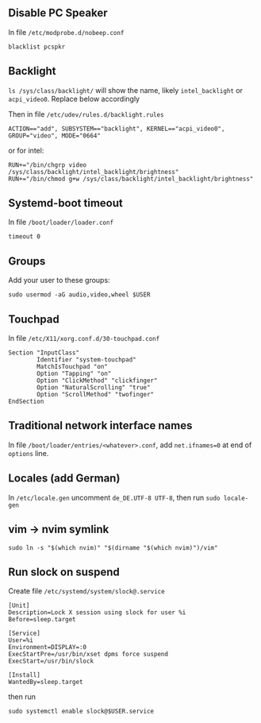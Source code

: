 ## Disable PC Speaker
In file `/etc/modprobe.d/nobeep.conf`
```
blacklist pcspkr
```

## Backlight
`ls /sys/class/backlight/` will show the name, likely `intel_backlight` or `acpi_video0`. Replace below accordingly

Then in file `/etc/udev/rules.d/backlight.rules`
```
ACTION=="add", SUBSYSTEM=="backlight", KERNEL=="acpi_video0", GROUP="video", MODE="0664"
```
or for intel:
```
RUN+="/bin/chgrp video /sys/class/backlight/intel_backlight/brightness"
RUN+="/bin/chmod g+w /sys/class/backlight/intel_backlight/brightness"
```

## Systemd-boot timeout
In file `/boot/loader/loader.conf`
```
timeout 0
```

## Groups
Add your user to these groups:
```
sudo usermod -aG audio,video,wheel $USER
```

## Touchpad
In file `/etc/X11/xorg.conf.d/30-touchpad.conf`
```
Section "InputClass"
        Identifier "system-touchpad"
        MatchIsTouchpad "on"
        Option "Tapping" "on"
        Option "ClickMethod" "clickfinger"
        Option "NaturalScrolling" "true"
        Option "ScrollMethod" "twofinger"
EndSection
```

## Traditional network interface names
In file `/boot/loader/entries/<whatever>.conf`, add `net.ifnames=0` at end of `options` line.

## Locales (add German)
In `/etc/locale.gen` uncomment `de_DE.UTF-8 UTF-8`, then run `sudo locale-gen`

## vim → nvim symlink
```
sudo ln -s "$(which nvim)" "$(dirname "$(which nvim)")/vim"
```

## Run slock on suspend
Create file `/etc/systemd/system/slock@.service`
```
[Unit]
Description=Lock X session using slock for user %i
Before=sleep.target

[Service]
User=%i
Environment=DISPLAY=:0
ExecStartPre=/usr/bin/xset dpms force suspend
ExecStart=/usr/bin/slock

[Install]
WantedBy=sleep.target
```
then run
```
sudo systemctl enable slock@$USER.service
```
